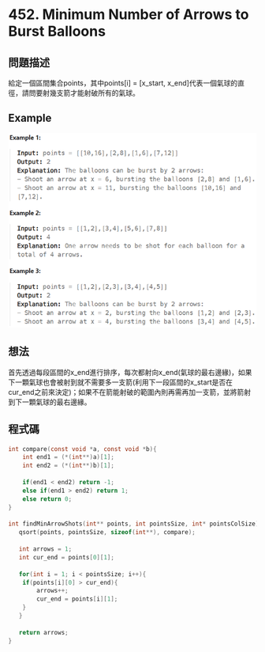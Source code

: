 # 452. Minimum Number of Arrows to Burst Balloons  
## 問題描述
給定一個區間集合points，其中points[i] = [x_start, x_end]代表一個氣球的直徑，請問要射幾支箭才能射破所有的氣球。
## Example
![Example](https://github.com/pu9730962/Leetcode/blob/main/Images/Minimum%20Number%20of%20Arrows%20to%20Burst%20Balloons.png)
## 想法
首先透過每段區間的x_end進行排序，每次都射向x_end(氣球的最右邊緣)，如果下一顆氣球也會被射到就不需要多一支箭(利用下一段區間的x_start是否在cur_end之前來決定)；如果不在箭能射破的範圍內則再需再加一支箭，並將箭射到下一顆氣球的最右邊緣。

## 程式碼
```C
int compare(const void *a, const void *b){
    int end1 = (*(int**)a)[1];
    int end2 = (*(int**)b)[1];

    if(end1 < end2) return -1;
    else if(end1 > end2) return 1;
    else return 0;
}

int findMinArrowShots(int** points, int pointsSize, int* pointsColSize) {
   qsort(points, pointsSize, sizeof(int**), compare);

   int arrows = 1;
   int cur_end = points[0][1];

   for(int i = 1; i < pointsSize; i++){
    if(points[i][0] > cur_end){
        arrows++;
        cur_end = points[i][1];
    }
   }

   return arrows; 
}

```

